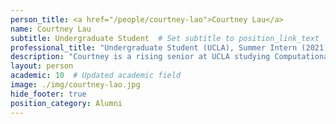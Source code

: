```yaml
---
person_title: <a href="/people/courtney-lao">Courtney Lau</a>
name: Courtney Lau
subtitle: Undergraduate Student  # Set subtitle to position_link_text
professional_title: "Undergraduate Student (UCLA), Summer Intern (2021)"
description: "Courtney is a rising senior at UCLA studying Computational and Systems Biology. She is interested in developing and applying computational methods for research in medicine and genomics. In her free time, Courtney enjoys running, playing frisbee, and baking. Courtney is very excited and grateful to be a part of the Park Lab this summer!"
layout: person
academic: 10  # Updated academic field
image: ./img/courtney-lao.jpg
hide_footer: true
position_category: Alumni
---
```

